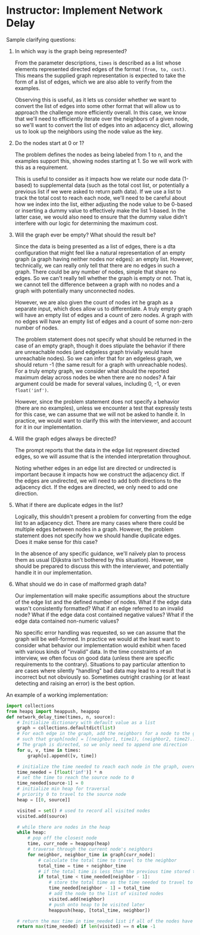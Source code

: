 # Instructor: Implement Network Delay

Sample clarifying questions:

1. In which way is the graph being represented?

   From the parameter descriptions, `times` is described as a list whose elements represented directed edges of the format `(from, to, cost)`. This means the supplied graph representation is expected to take the form of a list of edges, which we are also able to verify from the examples.

   Observing this is useful, as it lets us consider whether we want to convert the list of edges into some other format that will allow us to approach the challenge more efficiently overall. In this case, we know that we'll need to efficiently iterate over the neighbors of a given node, so we'll want to convert the list of edges into an adjacency dict, allowing us to look up the neighbors using the node value as the key.

2. Do the nodes start at 0 or 1?

   The problem defines the nodes as being labeled from 1 to n, and the examples support this, showing nodes starting at 1. So we will work with this as a requirement.

   This is useful to consider as it impacts how we relate our node data (1-based) to supplemental data (such as the total cost list, or potentially a previous list if we were asked to return path data). If we use a list to track the total cost to reach each node, we'll need to be careful about how we index into the list, either adjusting the node value to be 0-based or inserting a dummy value to effectively make the list 1-based. In the latter case, we would also need to ensure that the dummy value didn't interfere with our logic for determining the maximum cost.

3. Will the graph ever be empty? What should the result be?

   Since the data is being presented as a list of edges, there is a dta configuration that might feel like a natural representation of an empty graph (a graph having neither nodes nor edges): an empty list. However, technically, we can really only tell that there are no edges in such a graph. There could be any number of nodes, simple that share no edges. So we can't really tell whether the graph is empty or not. That is, we cannot tell the difference between a graph with no nodes and a graph with potentially many unconnected nodes.
   
   However, we are also given the count of nodes int he graph as a separate input, which does allow us to differentiate. A truly empty graph will have an empty list of edges and a count of zero nodes. A graph with no edges will have an empty list of edges and a count of some non-zero number of nodes.

   The problem statement does not specify what should be returned in the case of an empty graph, though it does stipulate the behavior if there are unreachable nodes (and edgeless graph trivially would have unreachable nodes). So we can infer that for an edgeless graph, we should return -1 (the same result for a graph with unreachable nodes). For a truly empty graph, we consider what should the reported maximum delay across nodes be when there are no nodes? A fair argument could be made for several values, including 0, -1, or even `float('inf')`.
   
   However, since the problem statement does not specify a behavior (there are no examples), unless we encounter a test that expressly tests for this case, we can assume that we will not be asked to handle it. In practice, we would want to clarify this with the interviewer, and account for it in our implementation.

4. Will the graph edges always be directed?

   The prompt reports that the data in the edge list represent directed edges, so we will assume that is the intended interpretation throughout.

   Noting whether edges in an edge list are directed or undirected is important because it impacts how we construct the adjacency dict. If the edges are undirected, we will need to add both directions to the adjacency dict. If the edges are directed, we only need to add one direction.

5. What if there are duplicate edges in the list?

   Logically, this shouldn't present a problem for converting from the edge list to an adjacency dict. There are many cases where there could be multiple edges between nodes in a graph. However, the problem statement does not specify how we should handle duplicate edges. Does it make sense for _this_ case?

   In the absence of any specific guidance, we'll naïvely plan to process them as usual (Dijkstra isn't bothered by this situation). However, we should be prepared to discuss this with the interviewer, and potentially handle it in our implementation.

6. What should we do in case of malformed graph data?

   Our implementation will make specific assumptions about the structure of the edge list and the defined number of nodes. What if the edge data wasn't consistently formatted? What if an edge referred to an invalid node? What if the edge data cost contained negative values? What if the edge data contained non-numeric values?

   No specific error handling was requested, so we can assume that the graph will be well-formed. In practice we would at the least want to consider what behavior our implementation would exhibit when faced with various kinds of "invalid" data. In the time constraints of an interview, we often focus on good data (unless there are specific requirements to the contrary). Situations to pay particular attention to are cases where silently "handling" bad data may lead to a result that is incorrect but not obviously so. Sometimes outright crashing (or at least detecting and raising an error) is the best option.

An example of a working implementation:

```python
import collections
from heapq import heappush, heappop
def network_delay_time(times, n, source):
    # Initialize dictionary with default value as a list
    graph = collections.defaultdict(list)
    # For each edge in the graph, add the neighbors for a node to the graph
    # such that graph[node] = [(neighbor1, time1), (neighbor2, time2)...]
    # The graph is directed, so we only need to append one direction
    for u, v, time in times:
        graph[u].append([v, time])

    # initialize the time needed to reach each node in the graph, overestimating to infinity
    time_needed = [float('inf')] * n
    # set the time to reach the source node to 0
    time_needed[source-1] = 0
    # initialize min heap for traversal
    # priority 0 to travel to the source node
    heap = [[0, source]] 

    visited = set() # used to record all visited nodes
    visited.add(source)

    # while there are nodes in the heap
    while heap:
        # pop off the closest node
        time, curr_node = heappop(heap)
        # traverse through the current node's neighbors
        for neighbor, neighbor_time in graph[curr_node]:
            # calculate the total time to travel to the neighbor
            total_time = time + neighbor_time
            # if the total time is less than the previous time stored to travel to the neighbor
            if total_time < time_needed[neighbor - 1]:
                # store the total time as the time needed to travel to the neighbor
                time_needed[neighbor - 1] = total_time
                # add the node to the list of visited nodes
                visited.add(neighbor)
                # push onto heap to be visited later
                heappush(heap, [total_time, neighbor])

    # return the max time in time_needed list if all of the nodes have been visited, otherwise return -1
    return max(time_needed) if len(visited) == n else -1
```
